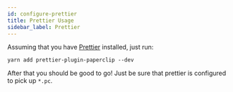 ```yaml
---
id: configure-prettier
title: Prettier Usage
sidebar_label: Prettier
---
```


Assuming that you have [Prettier](https://prettier.io/) installed, just run:

```
yarn add prettier-plugin-paperclip --dev
```

After that you should be good to go! Just be sure that prettier is configured to pick up `*.pc`. 
